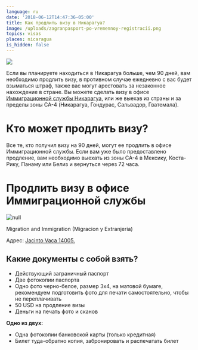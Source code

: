 ```yaml
---
language: ru
date: '2018-06-12T14:47:36-05:00'
title: Как продлить визу в Никарагуа?
image: /uploads/zagranpasport-po-vremennoy-registracii.png
topics: visas
places: nicaragua
is_hidden: false
---
```

![](/uploads/zagranpasport-po-vremennoy-registracii.png)

Если вы планируете находиться в Никарагуа больше, чем 90 дней, вам необходимо продлить визу, в противном случае ежедневно с вас будет взыматься штраф, также вас могут арестовать за незаконное нахождение в стране. Вы можете сделать визу в офисе [Иммиграционной службы Никарагуа](https://goo.gl/maps/PohTWwCDhMt), или же выехав из страны и за пределы зоны CA-4 (Никарагуа, Гондурас, Сальвадор, Гватемала).

# Кто может продлить визу?

Все те, кто получил визу на 90 дней, могут ее продлить в офисе Иммиграционной службы. Если вам уже было предоставлено продление, вам необходимо выехать из зоны СА-4 в Мексику, Коста-Рику, Панаму или Белиз и вернуться через 72 часа.

# Продлить визу в офисе Иммиграционной службы

![null](/uploads/2013-06-17-23.02.59-1-.jpg)

Migration and Immigration (Migracion y Extranjeria)

Адрес: [Jacinto Vaca 14005.](https://goo.gl/maps/PohTWwCDhMt)

## Какие документы с собой взять?

* Действующий заграничный паспорт
* Две фотокопии паспорта 
* Одно фото черно-белое, размер 3х4, на матовой бумаге, рекомендуем подготовить фото для печати самостоятельно, чтобы не переплачивать 
* 50 USD на продление визы
* Деньги на печать фото и сканов

**Одно из двух:**

* Одна фотокопии банковской карты (только кредитная)
* Билет туда-обратно копия, забронировать и распечатать билет
